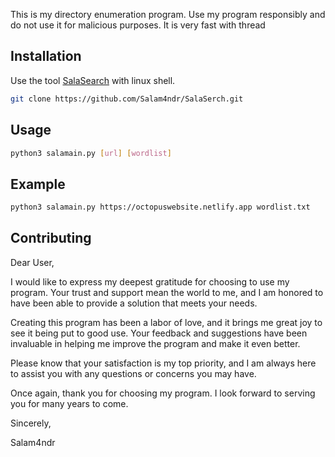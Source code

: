This is my directory enumeration program. Use my program responsibly and do not use it for malicious purposes. It is very fast with thread

## Installation

Use the tool [SalaSearch](https://github.com/Salam4ndr/SalaSerch.git) with linux shell.

```bash
git clone https://github.com/Salam4ndr/SalaSerch.git
```

## Usage

```bash
python3 salamain.py [url] [wordlist]
```

## Example
```bash
python3 salamain.py https://octopuswebsite.netlify.app wordlist.txt
```

## Contributing

Dear User,

I would like to express my deepest gratitude for choosing to use my program. Your trust and support mean the world to me, and I am honored to have been able to provide a solution that meets your needs.

Creating this program has been a labor of love, and it brings me great joy to see it being put to good use. Your feedback and suggestions have been invaluable in helping me improve the program and make it even better.

Please know that your satisfaction is my top priority, and I am always here to assist you with any questions or concerns you may have.

Once again, thank you for choosing my program. I look forward to serving you for many years to come.

Sincerely,

Salam4ndr
